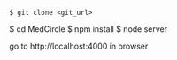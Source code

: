 ```
$ git clone <git_url>
```
$ cd MedCircle
$ npm install
$ node server

go to http://localhost:4000 in browser
